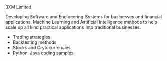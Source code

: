 3XM Limited
 
Developing Software and Engineering Systems for businesses and financial applications. 
Machine Learning and Artificial Intelligence methods to help scale up all kind practical applications into traditional businesses.  

- Trading strategies
- Backtesting methods
- Stocks and Crytocurrencies
- Python, Java coding samples
